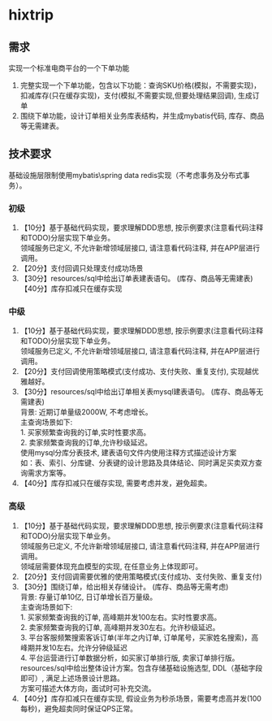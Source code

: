 # hixtrip

## 需求

实现一个标准电商平台的一个下单功能

1. 完整实现一个下单功能，包含以下功能：查询SKU价格(模拟，不需要实现)，扣减库存(只在缓存实现)，支付(模拟,不需要实现,但要处理结果回调), 生成订单
2. 围绕下单功能，设计订单相关业务库表结构，并生成mybatis代码, 库存、商品等无需建表。

## 技术要求
基础设施层限制使用mybatis\spring data redis实现（不考虑事务及分布式事务）。

### 初级
1. 【10分】基于基础代码实现，要求理解DDD思想, 按示例要求(注意看代码注释和TODO)分层实现下单业务。 \
          领域服务已定义, 不允许新增领域层接口, 请注意看代码注释, 并在APP层进行调用。 
2. 【20分】支付回调只处理支付成功场景
3. 【30分】resources/sql中给出订单表建表语句。 (库存、商品等无需建表) \
   【40分】库存扣减只在缓存实现

### 中级
1. 【10分】基于基础代码实现，要求理解DDD思想, 按示例要求(注意看代码注释和TODO)分层实现下单业务。 \
          领域服务已定义, 不允许新增领域层接口, 请注意看代码注释, 并在APP层进行调用。 
2. 【20分】支付回调使用策略模式(支付成功、支付失败、重复支付), 实现越优雅越好。
3. 【30分】resources/sql中给出订单相关表mysql建表语句。 (库存、商品等无需建表) \
          背景: 近期订单量级2000W, 不考虑增长。 \
          主查询场景如下:  \
          1. 买家频繁查询我的订单,实时性要求高。 \
          2. 卖家频繁查询我的订单,允许秒级延迟。\
          使用mysql分库分表技术, 建表语句文件内使用注释方式描述设计方案 \
          如：表、索引、分库键、分表键的设计思路及具体结论、同时满足买卖双方查询需求方案等。
4. 【40分】库存扣减只在缓存实现, 需要考虑并发，避免超卖。

### 高级
1. 【10分】基于基础代码实现，要求理解DDD思想, 按示例要求(注意看代码注释和TODO)分层实现下单业务。 \
          领域服务已定义, 不允许新增领域层接口, 请注意看代码注释, 并在APP层进行调用。 \
          领域层需要体现充血模型的实现, 在任意业务上体现即可。
2. 【20分】支付回调需要优雅的使用策略模式(支付成功、支付失败、重复支付)
3. 【30分】围绕订单，给出相关存储设计。 (库存、商品等无需考虑) \
          背景: 存量订单10亿, 日订单增长百万量级。 \
          主查询场景如下:  \
          1. 买家频繁查询我的订单, 高峰期并发100左右。实时性要求高。 \
          2. 卖家频繁查询我的订单, 高峰期并发30左右。允许秒级延迟。 \
          3. 平台客服频繁搜索客诉订单(半年之内订单, 订单尾号，买家姓名搜索)，高峰期并发10左右。允许分钟级延迟 \
          4. 平台运营进行订单数据分析，如买家订单排行版, 卖家订单排行版。
          resources/sql中给出整体设计方案。包含存储基础设施选型, DDL（基础字段即可）, 满足上述场景设计思路。 \
          方案可描述大体方向，面试时可补充交流。
4. 【40分】库存扣减只在缓存实现, 假设业务为秒杀场景，需要考虑高并发(100每秒)，避免超卖同时保证QPS正常。
